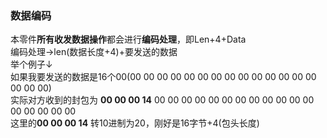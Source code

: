 ### 数据编码
本零件**所有收发数据操作**都会进行**编码处理**，即Len+4+Data  
编码处理->len(数据长度+4)+要发送的数据  
举个例子↓  
如果我要发送的数据是16个00(00 00 00 00 00 00 00 00 00 00 00 00 00 00 00 00 00)  
实际对方收到的封包为 **00 00 00 14** 00 00 00 00 00 00 00 00 00 00 00 00 00 00 00 00 00  
这里的**00 00 00 14** 转10进制为20，刚好是16字节+4(包头长度)  
